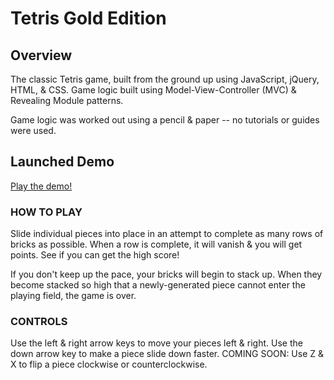 # Tetris Gold Edition

Overview
--------

The classic Tetris game, built from the ground up using JavaScript, jQuery, HTML, & CSS. Game logic built using Model-View-Controller (MVC) & Revealing Module patterns.

Game logic was worked out using a pencil & paper -- no tutorials or guides were used.

Launched Demo
--------

[Play the demo!](https://rawgit.com/dexterford77/tetris/master/index.html)

### HOW TO PLAY

Slide individual pieces into place in an attempt to complete as many rows of bricks as possible. When a row is complete, it will vanish & you will get points. See if you can get the high score!

If you don't keep up the pace, your bricks will begin to stack up. When they become stacked so high that a newly-generated piece cannot enter the playing field, the game is over.

### CONTROLS

Use the left & right arrow keys to move your pieces left & right.
Use the down arrow key to make a piece slide down faster.
COMING SOON: Use Z & X to flip a piece clockwise or counterclockwise.
